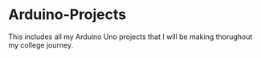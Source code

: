 # Arduino-Projects
This includes all my Arduino Uno projects that I will be making thorughout my college journey.
